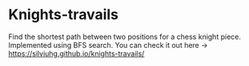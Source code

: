 # Knights-travails

Find the shortest path between two positions for a chess knight piece. Implemented using BFS search. You can check it out here ->
https://silviuhg.github.io/knights-travails/
